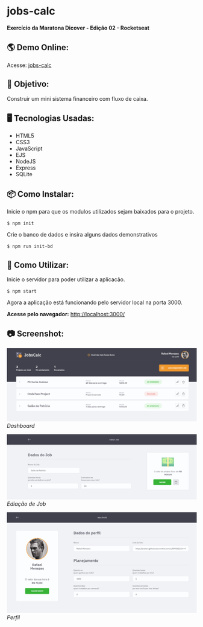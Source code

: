# jobs-calc
 **Exercício da Maratona Dicover - Edição 02 - Rocketseat**

## :earth_americas: Demo Online:    
Acesse: [jobs-calc](https://github.com/Rafae1Menezes)

## :memo: Objetivo: 
Construir um mini sistema financeiro com fluxo de caixa.

## :desktop_computer: Tecnologias Usadas:
* HTML5
* CSS3
* JavaScript
* EJS
* NodeJS
* Express
* SQLite

## :package: Como Instalar: 

Inicie o npm para que os modulos utilizados sejam baixados para o projeto.
``` 
$ npm init 
```

Crie o banco de dados e insira alguns dados demonstrativos
``` 
$ npm run init-bd
``` 

## :hammer: Como Utilizar:

Inicie o servidor para poder utilizar a aplicacão.
``` 
$ npm start
``` 

Agora a aplicação está funcionando pelo servidor local na porta 3000.

**Acesse pelo navegador:** [http://localhost:3000/](http://localhost:3000/)

## :camera: Screenshot:

![screenshot_dashboard](./public/images/screenshot_dashboard.jpg) *Dashboard*

![screenshot_job](./public/images/screenshot_job.jpg) *Ediação de Job*

![screenshot_profile](./public/images/screenshot_profile.jpg) *Perfil*
